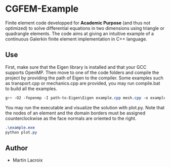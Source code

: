 # CGFEM-Example

Finite element code developped for **Academic Purpose** (and thus not optimized) to solve differential equations in two dimensions using triangle or quadrangle elements. The code aims at giving an intuitive example of a continuous Galerkin finite element implementation in C++ language.

## Use

First, make sure that the Eigen library is installed and that your GCC supports OpenMP. Then move to one of the code folders and compile the project by providing the path of Eigen to the compiler. Some examples such as transport.cpp or mechanics.cpp are provided, you may run compile.bat to build all the examples.
```css
g++ -O2 -fopenmp -I path-to-Eigen\Eigen example.cpp mesh.cpp -o example.exe
```
You may run the executable and visualize the solution with plot.py. Note that the nodes of an element and the domain borders must be assigned counterclockwise as the face normals are oriented to the right.
```css
.\example.exe
python plot.py
```

## Author

* Martin Lacroix
